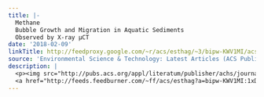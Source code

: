 ```yaml
---
title: |-
  Methane
  Bubble Growth and Migration in Aquatic Sediments
  Observed by X-ray μCT
date: '2018-02-09'
linkTitle: http://feedproxy.google.com/~r/acs/esthag/~3/bipw-KWV1MI/acs.est.7b06061
source: 'Environmental Science & Technology: Latest Articles (ACS Publications)'
description: |
  <p><img src="http://pubs.acs.org/appl/literatum/publisher/achs/journals/content/esthag/0/esthag.ahead-of-print/acs.est.7b06061/20180208/images/medium/es-2017-06061w_0001.gif" alt="TOC Graphic"/></p><div><cite>Environmental Science & Technology</cite></div><div>DOI: 10.1021/acs.est.7b06061</div><div class="feedflare">
  <a href="http://feeds.feedburner.com/~ff/acs/esthag?a=bipw-KWV1MI:1xDbD27BosQ:yIl2AUoC8zA"><img src="http://feeds.feedburner.com/~ff/acs/esthag?d=yIl2AUoC8zA" border="0"></img></a>
---
```

